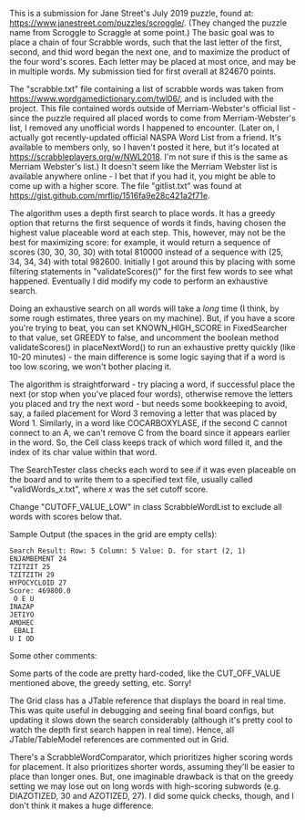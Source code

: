 This is a submission for Jane Street's July 2019 puzzle, found at: https://www.janestreet.com/puzzles/scroggle/. (They changed the puzzle name from Scroggle to Scraggle at some point.) The basic goal was to place a chain of four Scrabble words, such that the last letter of the first, second, and thid word began the next one, and to maximize the product of the four word's scores. Each letter may be placed at most once, and may be in multiple words. My submission tied for first overall at 824670 points.

The "scrabble.txt" file containing a list of scrabble words was taken from https://www.wordgamedictionary.com/twl06/, and is included with the project. This file contained words outside of Merriam-Webster's official list - since the puzzle required all placed words to come from Merriam-Webster's list, I removed any unofficial words I happened to encounter. (Later on, I actually got recently-updated official NASPA Word List from a friend. It's available to members only, so I haven't posted it here, but it's located at https://scrabbleplayers.org/w/NWL2018. I'm not sure if this is the same as Merriam Webster's list.) It doesn't seem like the Merriam Webster list is available anywhere online - I bet that if you had it, you might be able to come up with a higher score. The file "gitlist.txt" was found at https://gist.github.com/mrflip/1516fa9e28c421a2f71e.

The algorithm uses a depth first search to place words. It has a greedy option that returns the first sequence of words it finds, having chosen the highest value placeable word at each step. This, however, may not be the best for maximizing score: for example, it would return a sequence of scores (30, 30, 30, 30) with total 810000 instead of a sequence with (25, 34, 34, 34) with total 982600. Initially I got around this by placing with some filtering statements in "validateScores()" for the first few words to see what happened. Eventually I did modify my code to perform an exhaustive search.

Doing an exhaustive search on all words will take a *long* time (I think, by some rough estimates, three years on my machine). But, if you have a score you're trying to beat, you can set KNOWN_HIGH_SCORE in FixedSearcher to that value, set GREEDY to false, and uncomment the boolean method validateScores() in placeNextWord() to run an exhaustive pretty quickly (like 10-20 minutes) - the main difference is some logic saying that if a word is too low scoring, we won't bother placing it.

The algorithm is straightforward - try placing a word, if successful place the next (or stop when you've placed four words), otherwise remove the letters you placed and try the next word - but needs some bookkeeping to avoid, say, a failed placement for Word 3 removing a letter that was placed by Word 1. Similarly, in a word like COCARBOXYLASE, if the second C cannot connect to an A, we can't remove C from the board since it appears earlier in the word. So, the Cell class keeps track of which word filled it, and the index of its char value within that word.

The SearchTester class checks each word to see if it was even placeable on the board and to write them to a specified text file, usually called "validWords_*x*.txt", where *x* was the set cutoff score.

Change "CUTOFF_VALUE_LOW" in class ScrabbleWordList to exclude all words with scores below that.

Sample Output (the spaces in the grid are empty cells):
```
Search Result: Row: 5 Column: 5 Value: D. for start (2, 1)
ENJAMBEMENT 24
TZITZIT 25
TZITZITH 29
HYPOCYCLOID 27
Score: 469800.0
 O E U
INAZAP
JETIYO
AMOHEC
 EBALI
U I OD
```
Some other comments:

Some parts of the code are pretty hard-coded, like the CUT_OFF_VALUE mentioned above, the greedy setting, etc. Sorry!

The Grid class has a JTable reference that displays the board in real time. This was quite useful in debugging and seeing final board configs, but updating it slows down the search considerably (although it's pretty cool to watch the depth first search happen in real time). Hence, all JTable/TableModel references are commented out in Grid.

There's a ScrabbleWordComparator, which prioritizes higher scoring words for placement. It also prioritizes shorter words, assuming they'll be easier to place than longer ones. But, one imaginable drawback is that on the greedy setting we may lose out on long words with high-scoring subwords (e.g. DIAZOTIZED, 30 and AZOTIZED, 27). I did some quick checks, though, and I don't think it makes a huge difference.

